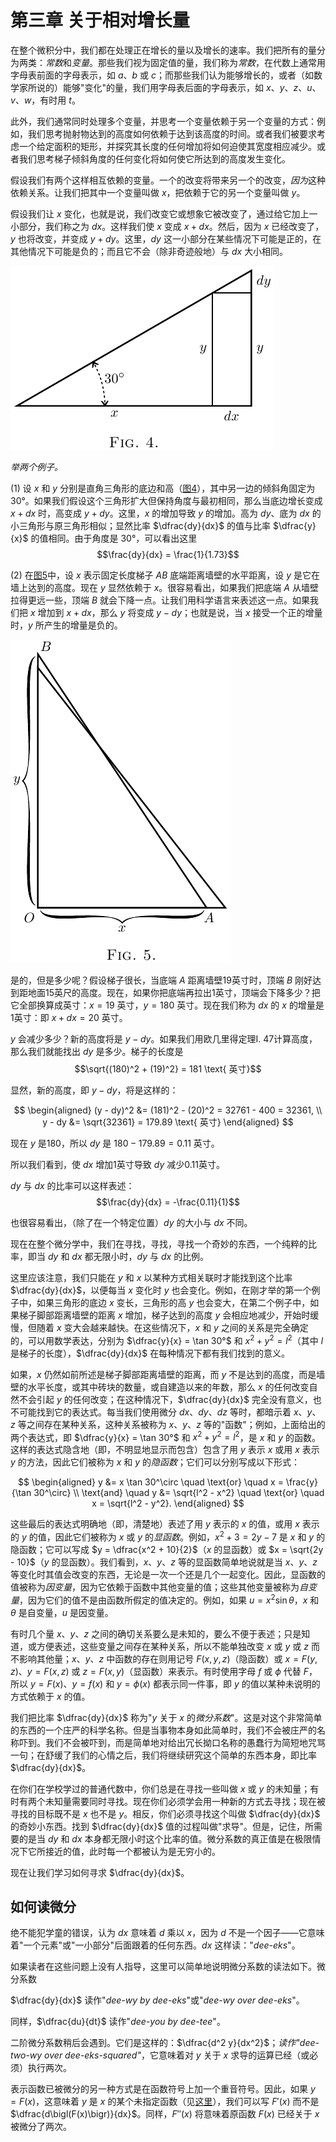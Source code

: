 # 第三章 关于相对增长量

在整个微积分中，我们都在处理正在增长的量以及增长的速率。我们把所有的量分为两类：*常数*和*变量*。那些我们视为固定值的量，我们称为*常数*，在代数上通常用字母表前面的字母表示，如 $a$、$b$ 或 $c$；而那些我们认为能够增长的，或者（如数学家所说的）能够"变化"的量，我们用字母表后面的字母表示，如 $x$、$y$、$z$、$u$、$v$、$w$，有时用 $t$。

此外，我们通常同时处理多个变量，并思考一个变量依赖于另一个变量的方式：例如，我们思考抛射物达到的高度如何依赖于达到该高度的时间。或者我们被要求考虑一个给定面积的矩形，并探究其长度的任何增加将如何迫使其宽度相应减少。或者我们思考梯子倾斜角度的任何变化将如何使它所达到的高度发生变化。

假设我们有两个这样相互依赖的变量。一个的改变将带来另一个的改变，*因为*这种依赖关系。让我们把其中一个变量叫做 $x$，把依赖于它的另一个变量叫做 $y$。

假设我们让 $x$ 变化，也就是说，我们改变它或想象它被改变了，通过给它加上一小部分，我们称之为 $dx$。这样我们使 $x$ 变成 $x + dx$。然后，因为 $x$ 已经改变了，$y$ 也将改变，并变成 $y + dy$。这里，$dy$ 这一小部分在某些情况下可能是正的，在其他情况下可能是负的；而且它不会（除非奇迹般地）与 $dx$ 大小相同。

 ![](../images/3-1.png) 

*举两个例子。*

(1) 设 $x$ 和 $y$ 分别是直角三角形的底边和高（[图4](#figure4)），其中另一边的倾斜角固定为 $30°$。如果我们假设这个三角形扩大但保持角度与最初相同，那么当底边增长变成 $x + dx$ 时，高变成 $y + dy$。这里，$x$ 的增加导致 $y$ 的增加。高为 $dy$、底为 $dx$ 的小三角形与原三角形相似；显然比率 $\dfrac{dy}{dx}$ 的值与比率 $\dfrac{y}{x}$ 的值相同。由于角度是 $30°$，可以看出这里
$$\frac{dy}{dx} = \frac{1}{1.73}$$

(2) 在[图5](#figure5)中，设 $x$ 表示固定长度梯子 $AB$ 底端距离墙壁的水平距离，设 $y$ 是它在墙上达到的高度。现在 $y$ 显然依赖于 $x$。很容易看出，如果我们把底端 $A$ 从墙壁拉得更远一些，顶端 $B$ 就会下降一点。让我们用科学语言来表述这一点。如果我们把 $x$ 增加到 $x + dx$，那么 $y$ 将变成 $y - dy$；也就是说，当 $x$ 接受一个正的增量时，$y$ 所产生的增量是负的。

 ![](../images/3-2.png) 

是的，但是多少呢？假设梯子很长，当底端 $A$ 距离墙壁19英寸时，顶端 $B$ 刚好达到距地面15英尺的高度。现在，如果你把底端再拉出1英寸，顶端会下降多少？把它全部换算成英寸：$x = 19$ 英寸，$y = 180$ 英寸。现在我们称为 $dx$ 的 $x$ 的增量是1英寸：即 $x + dx = 20$ 英寸。

$y$ 会减少多少？新的高度将是 $y - dy$。如果我们用欧几里得定理I. 47计算高度，那么我们就能找出 $dy$ 是多少。梯子的长度是
$$\sqrt{(180)^2 + (19)^2} = 181 \text{ 英寸}$$

显然，新的高度，即 $y - dy$，将是这样的：

$$
\begin{aligned}
(y - dy)^2 &= (181)^2 - (20)^2 = 32761 - 400 = 32361, \\
y - dy &= \sqrt{32361} = 179.89 \text{ 英寸}
\end{aligned}
$$

现在 $y$ 是180，所以 $dy$ 是 $180 - 179.89 = 0.11$ 英寸。

所以我们看到，使 $dx$ 增加1英寸导致 $dy$ 减少0.11英寸。

$dy$ 与 $dx$ 的比率可以这样表述：
$$\frac{dy}{dx} = -\frac{0.11}{1}$$

也很容易看出，（除了在一个特定位置）$dy$ 的大小与 $dx$ 不同。

现在在整个微分学中，我们在寻找，寻找，寻找一个奇妙的东西，一个纯粹的比率，即当 $dy$ 和 $dx$ 都无限小时，$dy$ 与 $dx$ 的比例。

这里应该注意，我们只能在 $y$ 和 $x$ 以某种方式相关联时才能找到这个比率 $\dfrac{dy}{dx}$，以便每当 $x$ 变化时 $y$ 也会变化。例如，在刚才举的第一个例子中，如果三角形的底边 $x$ 变长，三角形的高 $y$ 也会变大，在第二个例子中，如果梯子脚部距离墙壁的距离 $x$ 增加，梯子达到的高度 $y$ 会相应地减少，开始时缓慢，但随着 $x$ 变大会越来越快。在这些情况下，$x$ 和 $y$ 之间的关系是完全确定的，可以用数学表达，分别为 $\dfrac{y}{x} = \tan 30°$ 和 $x^2 + y^2 = l^2$（其中 $l$ 是梯子的长度），$\dfrac{dy}{dx}$ 在每种情况下都有我们找到的意义。

如果，$x$ 仍然如前所述是梯子脚部距离墙壁的距离，而 $y$ 不是达到的高度，而是墙壁的水平长度，或其中砖块的数量，或自建造以来的年数，那么 $x$ 的任何改变自然不会引起 $y$ 的任何改变；在这种情况下，$\dfrac{dy}{dx}$ 完全没有意义，也不可能找到它的表达式。每当我们使用微分 $dx$、$dy$、$dz$ 等时，都暗示着 $x$、$y$、$z$ 等之间存在某种关系，这种关系被称为 $x$、$y$、$z$ 等的"函数"；例如，上面给出的两个表达式，即 $\dfrac{y}{x} = \tan 30°$ 和 $x^2 + y^2 = l^2$，是 $x$ 和 $y$ 的函数。这样的表达式隐含地（即，不明显地显示而包含）包含了用 $y$ 表示 $x$ 或用 $x$ 表示 $y$ 的方法，因此它们被称为 $x$ 和 $y$ 的*隐函数*；它们可以分别写成以下形式：

$$
\begin{aligned}
y &= x \tan 30^\circ \quad \text{or} \quad x = \frac{y}{\tan 30^\circ} \\
\text{and} \quad y &= \sqrt{l^2 - x^2} \quad \text{or} \quad x = \sqrt{l^2 - y^2}.
\end{aligned}
$$


这些最后的表达式明确地（即，清楚地）表述了用 $y$ 表示的 $x$ 的值，或用 $x$ 表示的 $y$ 的值，因此它们被称为 $x$ 或 $y$ 的*显函数*。例如，$x^2 + 3 = 2y - 7$ 是 $x$ 和 $y$ 的隐函数；它可以写成 $y = \dfrac{x^2 + 10}{2}$（$x$ 的显函数）或 $x = \sqrt{2y - 10}$（$y$ 的显函数）。我们看到，$x$、$y$、$z$ 等的显函数简单地说就是当 $x$、$y$、$z$ 等变化时其值会改变的东西，无论是一次一个还是几个一起变化。因此，显函数的值被称为*因变量*，因为它依赖于函数中其他变量的值；这些其他变量被称为*自变量*，因为它们的值不是由函数所假定的值决定的。例如，如果 $u = x^2 \sin \theta$，$x$ 和 $\theta$ 是自变量，$u$ 是因变量。

有时几个量 $x$、$y$、$z$ 之间的确切关系要么是未知的，要么不便于表述；只是知道，或方便表述，这些变量之间存在某种关系，所以不能单独改变 $x$ 或 $y$ 或 $z$ 而不影响其他量；$x$、$y$、$z$ 中函数的存在则用记号 $F(x, y, z)$（隐函数）或 $x = F(y, z)$、$y = F(x, z)$ 或 $z = F(x, y)$（显函数）来表示。有时使用字母 $f$ 或 $\phi$ 代替 $F$，所以 $y = F(x)$、$y = f(x)$ 和 $y = \phi(x)$ 都表示同一件事，即 $y$ 的值以某种未说明的方式依赖于 $x$ 的值。

我们把比率 $\dfrac{dy}{dx}$ 称为"$y$ 关于 $x$ 的*微分系数*"。这是对这个非常简单的东西的一个庄严的科学名称。但是当事物本身如此简单时，我们不会被庄严的名称吓到。我们不会被吓到，而是简单地对给出冗长拗口名称的愚蠢行为简短地咒骂一句；在舒缓了我们的心情之后，我们将继续研究这个简单的东西本身，即比率 $\dfrac{dy}{dx}$。

在你们在学校学过的普通代数中，你们总是在寻找一些叫做 $x$ 或 $y$ 的未知量；有时有两个未知量需要同时寻找。现在你们必须学会用一种新的方式去寻找；现在被寻找的目标既不是 $x$ 也不是 $y$。相反，你们必须寻找这个叫做 $\dfrac{dy}{dx}$ 的奇妙小东西。找到 $\dfrac{dy}{dx}$ 值的过程叫做"求导"。但是，记住，所需要的是当 $dy$ 和 $dx$ 本身都无限小时这个比率的值。微分系数的真正值是在极限情况下它所接近的值，此时每一个都被认为是无穷小的。

现在让我们学习如何寻求 $\dfrac{dy}{dx}$。

## 如何读微分

绝不能犯学童的错误，认为 $dx$ 意味着 $d$ 乘以 $x$，因为 $d$ 不是一个因子——它意味着"一个元素"或"一小部分"后面跟着的任何东西。$dx$ 这样读："*dee-eks*"。

如果读者在这些问题上没有人指导，这里可以简单地说明微分系数的读法如下。微分系数

$\dfrac{dy}{dx}$ 读作"*dee-wy by dee-eks*"或"*dee-wy over dee-eks*"。

同样，$\dfrac{du}{dt}$ 读作"*dee-you by dee-tee*"。

二阶微分系数稍后会遇到。它们是这样的：$\dfrac{d^2 y}{dx^2}$；*读作"dee-two-wy over dee-eks-squared"*，它意味着对 $y$ 关于 $x$ 求导的运算已经（或必须）执行两次。

表示函数已被微分的另一种方式是在函数符号上加一个重音符号。因此，如果 $y=F(x)$，这意味着 $y$ 是 $x$ 的某个未指定函数（见[这里](3.html#function)），我们可以写 $F'(x)$ 而不是 $\dfrac{d\bigl(F(x)\bigr)}{dx}$。同样，$F''(x)$ 将意味着原函数 $F(x)$ 已经关于 $x$ 被微分了两次。
